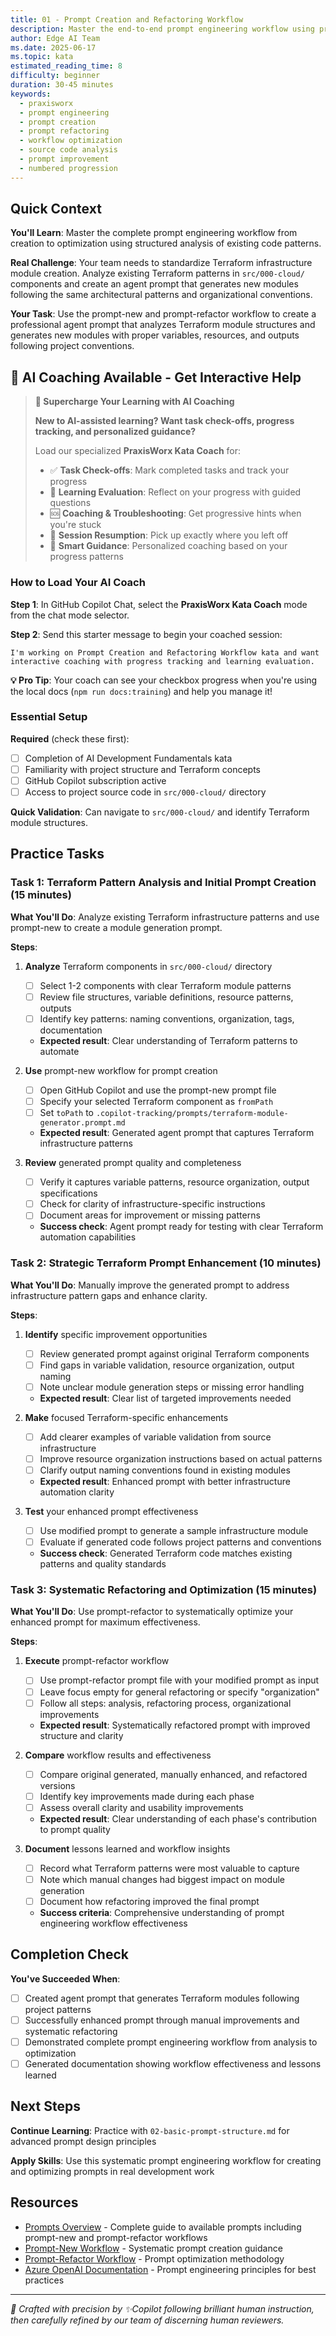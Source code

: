 ```yaml
---
title: 01 - Prompt Creation and Refactoring Workflow
description: Master the end-to-end prompt engineering workflow using prompt-new and prompt-refactor to create, modify, and optimize prompts from source code
author: Edge AI Team
ms.date: 2025-06-17
ms.topic: kata
estimated_reading_time: 8
difficulty: beginner
duration: 30-45 minutes
keywords:
  - praxisworx
  - prompt engineering
  - prompt creation
  - prompt refactoring
  - workflow optimization
  - source code analysis
  - prompt improvement
  - numbered progression
---
```


## Quick Context

**You'll Learn**: Master the complete prompt engineering workflow from creation to optimization using structured analysis of existing code patterns.

**Real Challenge**: Your team needs to standardize Terraform infrastructure module creation. Analyze existing Terraform patterns in `src/000-cloud/` components and create an agent prompt that generates new modules following the same architectural patterns and organizational conventions.

**Your Task**: Use the prompt-new and prompt-refactor workflow to create a professional agent prompt that analyzes Terraform module structures and generates new modules with proper variables, resources, and outputs following project conventions.

## 🤖 AI Coaching Available - Get Interactive Help

> **🚀 Supercharge Your Learning with AI Coaching**
>
> **New to AI-assisted learning? Want task check-offs, progress tracking, and personalized guidance?**
>
> Load our specialized **PraxisWorx Kata Coach** for:
>
> - ✅ **Task Check-offs**: Mark completed tasks and track your progress
> - 🎯 **Learning Evaluation**: Reflect on your progress with guided questions
> - 🆘 **Coaching & Troubleshooting**: Get progressive hints when you're stuck
> - 🔄 **Session Resumption**: Pick up exactly where you left off
> - 🧭 **Smart Guidance**: Personalized coaching based on your progress patterns

### How to Load Your AI Coach

**Step 1**: In GitHub Copilot Chat, select the **PraxisWorx Kata Coach** mode from the chat mode selector.

**Step 2**: Send this starter message to begin your coached session:

```text
I'm working on Prompt Creation and Refactoring Workflow kata and want interactive coaching with progress tracking and learning evaluation.
```

**💡 Pro Tip**: Your coach can see your checkbox progress when you're using the local docs (`npm run docs:training`) and help you manage it!

### Essential Setup

**Required** (check these first):

- [ ] Completion of AI Development Fundamentals kata
- [ ] Familiarity with project structure and Terraform concepts
- [ ] GitHub Copilot subscription active
- [ ] Access to project source code in `src/000-cloud/` directory

**Quick Validation**: Can navigate to `src/000-cloud/` and identify Terraform module structures.

## Practice Tasks

### Task 1: Terraform Pattern Analysis and Initial Prompt Creation (15 minutes)

**What You'll Do**: Analyze existing Terraform infrastructure patterns and use prompt-new to create a module generation prompt.

**Steps**:

1. **Analyze** Terraform components in `src/000-cloud/` directory
   - [ ] Select 1-2 components with clear Terraform module patterns
   - [ ] Review file structures, variable definitions, resource patterns, outputs
   - [ ] Identify key patterns: naming conventions, organization, tags, documentation
   - **Expected result**: Clear understanding of Terraform patterns to automate

2. **Use** prompt-new workflow for prompt creation
   - [ ] Open GitHub Copilot and use the prompt-new prompt file
   - [ ] Specify your selected Terraform component as `fromPath`
   - [ ] Set `toPath` to `.copilot-tracking/prompts/terraform-module-generator.prompt.md`
   - **Expected result**: Generated agent prompt that captures Terraform infrastructure patterns

3. **Review** generated prompt quality and completeness
   - [ ] Verify it captures variable patterns, resource organization, output specifications
   - [ ] Check for clarity of infrastructure-specific instructions
   - [ ] Document areas for improvement or missing patterns
   - **Success check**: Agent prompt ready for testing with clear Terraform automation capabilities

### Task 2: Strategic Terraform Prompt Enhancement (10 minutes)

**What You'll Do**: Manually improve the generated prompt to address infrastructure pattern gaps and enhance clarity.

**Steps**:

1. **Identify** specific improvement opportunities
   - [ ] Review generated prompt against original Terraform components
   - [ ] Find gaps in variable validation, resource organization, output naming
   - [ ] Note unclear module generation steps or missing error handling
   - **Expected result**: Clear list of targeted improvements needed

2. **Make** focused Terraform-specific enhancements
   - [ ] Add clearer examples of variable validation from source infrastructure
   - [ ] Improve resource organization instructions based on actual patterns
   - [ ] Clarify output naming conventions found in existing modules
   - **Expected result**: Enhanced prompt with better infrastructure automation clarity

3. **Test** your enhanced prompt effectiveness
   - [ ] Use modified prompt to generate a sample infrastructure module
   - [ ] Evaluate if generated code follows project patterns and conventions
   - **Success check**: Generated Terraform code matches existing patterns and quality standards

### Task 3: Systematic Refactoring and Optimization (15 minutes)

**What You'll Do**: Use prompt-refactor to systematically optimize your enhanced prompt for maximum effectiveness.

**Steps**:

1. **Execute** prompt-refactor workflow
   - [ ] Use prompt-refactor prompt file with your modified prompt as input
   - [ ] Leave focus empty for general refactoring or specify "organization"
   - [ ] Follow all steps: analysis, refactoring process, organizational improvements
   - **Expected result**: Systematically refactored prompt with improved structure and clarity

2. **Compare** workflow results and effectiveness
   - [ ] Compare original generated, manually enhanced, and refactored versions
   - [ ] Identify key improvements made during each phase
   - [ ] Assess overall clarity and usability improvements
   - **Expected result**: Clear understanding of each phase's contribution to prompt quality

3. **Document** lessons learned and workflow insights
   - [ ] Record what Terraform patterns were most valuable to capture
   - [ ] Note which manual changes had biggest impact on module generation
   - [ ] Document how refactoring improved the final prompt
   - **Success criteria**: Comprehensive understanding of prompt engineering workflow effectiveness

## Completion Check

**You've Succeeded When**:

- [ ] Created agent prompt that generates Terraform modules following project patterns
- [ ] Successfully enhanced prompt through manual improvements and systematic refactoring
- [ ] Demonstrated complete prompt engineering workflow from analysis to optimization
- [ ] Generated documentation showing workflow effectiveness and lessons learned

## Next Steps

**Continue Learning**: Practice with `02-basic-prompt-structure.md` for advanced prompt design principles

**Apply Skills**: Use this systematic prompt engineering workflow for creating and optimizing prompts in real development work

## Resources

- [Prompts Overview](/.github/prompts/README.md) - Complete guide to available prompts including prompt-new and prompt-refactor workflows
- [Prompt-New Workflow](/.github/prompts/prompt-new.prompt.md) - Systematic prompt creation guidance
- [Prompt-Refactor Workflow](/.github/prompts/prompt-refactor.prompt.md) - Prompt optimization methodology
- [Azure OpenAI Documentation][prompt-engineering-azure] - Prompt engineering principles for best practices

---

<!-- Reference Links -->
[prompt-engineering-azure]: https://learn.microsoft.com/en-us/azure/ai-services/openai/concepts/prompt-engineering

<!-- markdownlint-disable MD036 -->
*🤖 Crafted with precision by ✨Copilot following brilliant human instruction,
then carefully refined by our team of discerning human reviewers.*
<!-- markdownlint-enable MD036 -->
